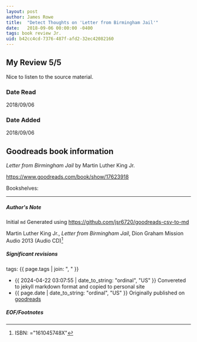 ```yaml
---
layout: post
author: James Rowe
title:  "Detect Thoughts on 'Letter from Birmingham Jail'"
date:   2018-09-06 00:00:00 -0400
tags: book review Jr. 
uid: b42cc4cd-7376-487f-afd2-32ec42082160
---
```


<!-- highly dependent on how you personally use jekyll templates, and how you want this to show up -->
<!-- escape any jekyll keys with double brackets -->

## My Review 5/5

Nice to listen to the source material.

### Date Read
2018/09/06

### Date Added
2018/09/06

## Goodreads book information

*Letter from Birmingham Jail* by Martin Luther King Jr.

https://www.goodreads.com/book/show/17623918

Bookshelves: 

---

##### Author's Note

Initial `md` Generated using https://github.com/jsr6720/goodreads-csv-to-md

Martin Luther King Jr., *Letter from Birmingham Jail*, Dion Graham Mission Audio 2013 (Audio CD)[^1]

##### Significant revisions

tags: {{ page.tags | join: ", " }} <!-- todo move this somewhere -->

- {{ 2024-04-22 03:07:55 | date_to_string: "ordinal", "US" }} Convereted to jekyll markdown format and copied to personal site
- {{ page.date | date_to_string: "ordinal", "US" }} Originally published on [goodreads](https://www.goodreads.com)

##### EOF/Footnotes

[^1]: ISBN: ="161045748X"
